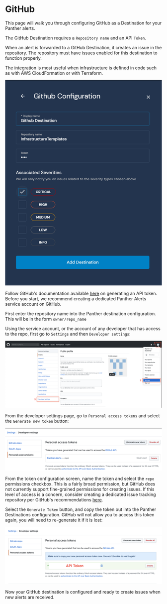 # GitHub

This page will walk you through configuring GitHub as a Destination for your Panther alerts.

The GitHub Destination requires a `Repository name` and an API `Token`.

When an alert is forwarded to a GitHub Destination, it creates an issue in the repository. The repository must have issues enabled for this destination to function properly.

The integration is most useful when infrastructure is defined in code such as with AWS CloudFormation or with Terraform.

![](<../../../.gitbook/assets/github-panther (2) (1) (1) (3) (1) (2).png>)

Follow GitHub's documentation available [here](https://help.github.com/en/github/authenticating-to-github/creating-a-personal-access-token-for-the-command-line) on generating an API token. Before you start, we recommend creating a dedicated Panther Alerts service account on GitHub.

First enter the repository name into the Panther destination configuration. This will be in the form `owner/repo_name`

Using the service account, or the account of any developer that has access to the repo, first go to `Settings` and then `Developer settings`:

![](<../../../.gitbook/assets/github1 (11) (1) (1) (11) (1) (4).png>)

From the developer settings page, go to `Personal access tokens` and select the `Generate new token` button:

![](<../../../.gitbook/assets/github2 (10) (1) (1) (11) (1) (4).png>)

From the token configuration screen, name the token and select the `repo` permissions checkbox. This is a fairly broad permission, but GitHub does not currently support fine-grained permissions for creating issues. If this level of access is a concern, consider creating a dedicated issue tracking repository per GitHub's recommendations [here](https://help.github.com/en/github/creating-cloning-and-archiving-repositories/creating-an-issues-only-repository).

Select the `Generate Token` button, and copy the token out into the Panther Destinations configuration. GitHub will not allow you to access this token again, you will need to re-generate it if it is lost:

![](<../../../.gitbook/assets/github3 (9) (12) (6) (1) (1) (1) (11) (1) (12).png>)

Now your GitHub destination is configured and ready to create issues when new alerts are received.
